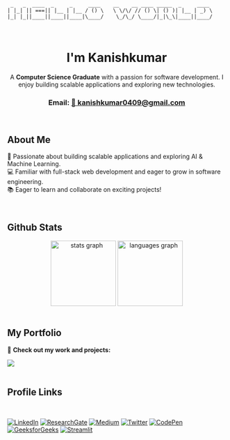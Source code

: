 
```plaintext
 _   _  ____  _     _     ____    __    __ ____ _____  _     ____ 
| |_| || ===|| |__ | |__ / () \   \ \/\/ // () \| () )| |__ | _) \
|_| |_||____||____||____|\____/    \_/\_/ \____/|_|\_\|____||____/
```

<br>
<div align="center">
  <h1>I'm <b>Kanishkumar</b></h1>
  <p>
    A <b>Computer Science Graduate</b> with a passion for software development.  
    I enjoy building scalable applications and exploring new technologies.
  </p>
</div>

<h3 align="center">Email: <a href="mailto:kanishkumar0409@gmail.com">📧 kanishkumar0409@gmail.com</a></h3>
<br>

## About Me  
🎯 Passionate about building scalable applications and exploring AI & Machine Learning.  
💻 Familiar with full-stack web development and eager to grow in software engineering.  
📚 Eager to learn and collaborate on exciting projects!  

<br>

## Github Stats  

<div align="center">
  <img src="https://github-readme-stats.vercel.app/api?username=kanishkumar-k&theme=dracula&locale=en&hide_border=false" height="150" alt="stats graph"  />
  <img src="https://github-readme-stats.vercel.app/api/top-langs?username=kanishkumar-k&locale=en&hide_title=false&layout=compact&card_width=320&langs_count=6&theme=dracula&hide_border=false&order=2" height="150" alt="languages graph"  />
</div>

<br>

## My Portfolio  

🎨 **Check out my work and projects:**  

<a href="https://kanishkumar-k.netlify.app/" target="_blank">
<img src="https://img.shields.io/badge/Visit%20Portfolio-%23FFD700?style=for-the-badge&logo=netlify&logoColor=black" />
</a>
<br>
<br>

## Profile Links
<br>


  [![LinkedIn](https://img.shields.io/badge/LinkedIn-%230077B5?style=for-the-badge&logo=linkedin&logoColor=white)](https://linkedin.com/in/kanishkumar-k)
  [![ResearchGate](https://img.shields.io/badge/ResearchGate-FFA500?style=for-the-badge&logo=ieee&logoColor=white)](https://www.researchgate.net/profile/Kanishkumar-k)
  [![Medium](https://img.shields.io/badge/Medium-%23000000?style=for-the-badge&logo=medium&logoColor=white)](https://medium.com/@kanishkumar0409)
  [![Twitter](https://img.shields.io/badge/Twitter-%231DA1F2?style=for-the-badge&logo=twitter&logoColor=white)](https://twitter.com/kanish_kumar_)
  [![CodePen](https://img.shields.io/badge/CodePen-%23181818?style=for-the-badge&logo=codepen&logoColor=white)](https://codepen.io/kanish0409)
  [![GeeksforGeeks](https://img.shields.io/badge/GeeksforGeeks-%2328A745?style=for-the-badge&logo=codepen&logoColor=white)](https://www.geeksforgeeks.org/user/kanishkumar0409/)
  [![Streamlit](https://img.shields.io/badge/Streamlit-%23FF4B4B?style=for-the-badge&logo=streamlit&logoColor=white)](https://share.streamlit.io/user/kanishkumar-k/)
<br>

<br>




